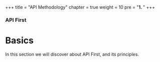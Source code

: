 +++
title = "API Methodology"
chapter = true
weight = 10
pre = "<b>1. </b>"
+++

### API First

# Basics

In this section we will discover about API First, and its principles.
